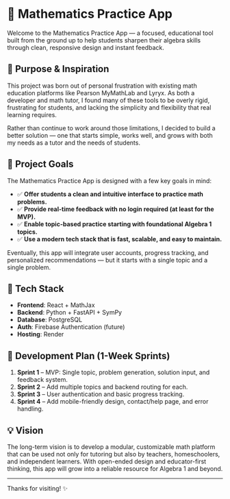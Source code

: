 # 🧮 Mathematics Practice App

Welcome to the Mathematics Practice App — a focused, educational tool built from the ground up to help students sharpen their algebra skills through clean, responsive design and instant feedback.

## 🎯 Purpose & Inspiration

This project was born out of personal frustration with existing math education platforms like Pearson MyMathLab and Lyryx. As both a developer and math tutor, I found many of these tools to be overly rigid, frustrating for students, and lacking the simplicity and flexibility that real learning requires.

Rather than continue to work around those limitations, I decided to build a better solution — one that starts simple, works well, and grows with both my needs as a tutor and the needs of students.

## 🚀 Project Goals

The Mathematics Practice App is designed with a few key goals in mind:

- ✅ **Offer students a clean and intuitive interface to practice math problems.**
- ✅ **Provide real-time feedback with no login required (at least for the MVP).**
- ✅ **Enable topic-based practice starting with foundational Algebra 1 topics.**
- ✅ **Use a modern tech stack that is fast, scalable, and easy to maintain.**

Eventually, this app will integrate user accounts, progress tracking, and personalized recommendations — but it starts with a single topic and a single problem.

## 🧱 Tech Stack

- **Frontend**: React + MathJax
- **Backend**: Python + FastAPI + SymPy
- **Database**: PostgreSQL
- **Auth**: Firebase Authentication (future)
- **Hosting**: Render

## 📆 Development Plan (1-Week Sprints)

1. **Sprint 1** – MVP: Single topic, problem generation, solution input, and feedback system.
2. **Sprint 2** – Add multiple topics and backend routing for each.
3. **Sprint 3** – User authentication and basic progress tracking.
4. **Sprint 4** – Add mobile-friendly design, contact/help page, and error handling.

## 💡 Vision

The long-term vision is to develop a modular, customizable math platform that can be used not only for tutoring but also by teachers, homeschoolers, and independent learners. With open-ended design and educator-first thinking, this app will grow into a reliable resource for Algebra 1 and beyond.

---

Thanks for visiting! ✨


